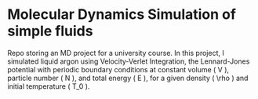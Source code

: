 # Molecular Dynamics Simulation of simple fluids

Repo storing an MD project for a university course. In this project, I simulated liquid argon using Velocity-Verlet Integration, the Lennard-Jones potential with periodic boundary conditions at constant volume \( V \), particle number \( N \), and total energy \( E \), for a given density \( \rho \) and initial temperature \( T_0 \).

